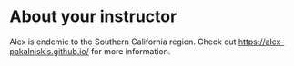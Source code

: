# About your instructor

Alex is endemic to the Southern California region. Check out https://alex-pakalniskis.github.io/ for more information.

